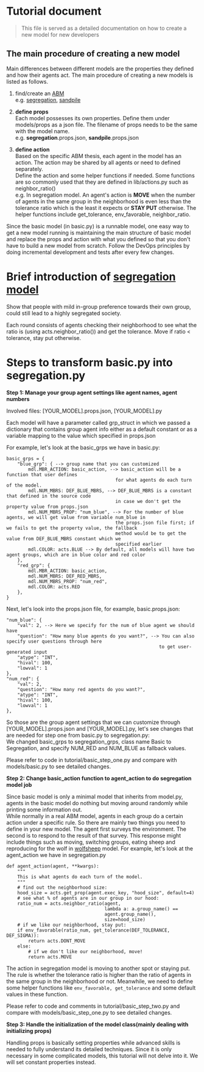# Tutorial document

> This file is served as a detailed documentation on how to create a new model for new developers

## The main procedure of creating a new model

Main differences between different models are the properties they defined and how their agents act. The main procedure
of creating a new models is listed as follows.

1. find/create an [ABM](https://en.wikipedia.org/wiki/Agent-based_model)  
   e.g. [segregation](https://en.wikipedia.org/wiki/Schelling%27s_model_of_segregation),
   [sandpile](https://en.wikipedia.org/wiki/Abelian_sandpile_model)
2. **define props**  
   Each model possesses its own properties. Define them under models/props as a json file. The filename of props needs
   to be the same with the model name.  
   e.g. **segregation**.props.json, **sandpile**.props.json

3. **define action**  
   Based on the specific ABM thesis, each agent in the model has an action. The action may be shared by all agents or
   need to defined separately.  
   Define the action and some helper functions if needed. Some functions are so commonly used that they are defined in
   lib/actions.py such as neighbor_ratio()  
   e.g. In segregation model. An agent's action is **MOVE** when the number of agents in the same group in the
   neighborhood is even less than the tolerance ratio which is the least it expects or **STAY PUT** otherwise. The
   helper functions include get_tolerance, env_favorable, neighbor_ratio.

Since the basic model (in basic.py) is a runnable model, one easy way to get a new model running is maintaining the main
structure of basic model and replace the props and action with what you defined so that you don't have to build a new
model from scratch. Follow the DevOps principles by doing incremental development and tests after every few changes.

# Brief introduction of  [segregation model](https://en.wikipedia.org/wiki/Schelling%27s_model_of_segregation)

Show that people with mild in-group preference towards their own group, could still lead to a highly segregated society.

Each round consists of agents checking their neighborhood to see what the ratio is (using acts.neighbor_ratio()) 
and get the tolerance.
Move if ratio < tolerance, stay put otherwise.

# Steps to transform basic.py into segregation.py
**Step 1: Manage your group agent settings like agent names, agent numbers**

Involved files: [YOUR_MODEL].props.json, [YOUR_MODEL].py

Each model will have a parameter called grp_struct in which we passed a dictionary that contains group agent info 
either as a default constant or as a variable mapping to the value which specified in props.json

For example, let's look at the basic_grps we have in basic.py:
```
basic_grps = {
    "blue_grp": { --> group name that you can customized
        mdl.MBR_ACTION: basic_action, --> basic_action will be a function that user defines 
                                        for what agents do each turn of the model.
        mdl.NUM_MBRS: DEF_BLUE_MBRS, --> DEF_BLUE_MBRS is a constant that defined in the source code 
                                        in case we don't get the property value from props.json
        mdl.NUM_MBRS_PROP: "num_blue", --> For the number of blue agents, we will get value from variable num_blue in 
                                        the props.json file first; if we fails to get the property value, the fallback 
                                        method would be to get the value from DEF_BLUE_MBRS constant which we 
                                        specified earlier
        mdl.COLOR: acts.BLUE --> By default, all models will have two agent groups, which are in blue color and red color
    },
    "red_grp": {
        mdl.MBR_ACTION: basic_action,
        mdl.NUM_MBRS: DEF_RED_MBRS,
        mdl.NUM_MBRS_PROP: "num_red",
        mdl.COLOR: acts.RED
    },
}
```
Next, let's look into the props.json file, for example, basic.props.json:
```
"num_blue": {
    "val": 2, --> Here we specify for the num of blue agent we should have
    "question": "How many blue agents do you want?", --> You can also specify user questions through here 
                                                        to get user-generated input
    "atype": "INT",
    "hival": 100,
    "lowval": 1
},
"num_red": {
    "val": 2,
    "question": "How many red agents do you want?",
    "atype": "INT",
    "hival": 100,
    "lowval": 1
},
```
So those are the group agent settings that we can customize through [YOUR_MODEL].props.json and [YOUR_MODEL].py,
let's see changes that are needed for step one from basic.py to segregation.py:  
We changed basic_grps to segregation_grps, class name Basic to Segregation, 
and specify NUM_RED and NUM_BLUE as fallback values.

Please refer to code in tutorial/basic_step_one.py and compare with models/basic.py to see detailed changes.

**Step 2: Change basic_action function to agent_action to do segregation model job**


Since basic model is only a minimal model that inherits from model.py, agents in the basic model do nothing
but moving around randomly while printing some information out.  
While normally in a real ABM model, agents in each group do a certain action under a specific rule.
So there are mainly two things you need to define in your new model. The agent first surveys the environment. The second is to respond to the result of that survey. 
This response might include things such as moving, switching groups, eating sheep 
and reproducing for the wolf in [wolfsheep](http://edutechwiki.unige.ch/en/NetLogo_Wolf_Sheep_Predation_model) model.
For example, let's look at the agent_action we have in segregation.py
```
def agent_action(agent, **kwargs):
    """
    This is what agents do each turn of the model.
    """
    # find out the neighborhood size:
    hood_size = acts.get_prop(agent.exec_key, "hood_size", default=4)
    # see what % of agents are in our group in our hood:
    ratio_num = acts.neighbor_ratio(agent,
                                    lambda a: a.group_name() ==
                                    agent.group_name(),
                                    size=hood_size)
    # if we like our neighborhood, stay put:
    if env_favorable(ratio_num, get_tolerance(DEF_TOLERANCE, DEF_SIGMA)):
        return acts.DONT_MOVE
    else:
        # if we don't like our neighborhood, move!
        return acts.MOVE
```
The action in segregation model is moving to another spot or staying put. The rule is whether the tolerance ratio is
higher than the ratio of agents in the same group in the neighborhood or not. Meanwhile, we need to define some helper
functions like `env_favorable, get_tolerance` and some default values in these function.

Please refer to code and comments in tutorial/basic_step_two.py and compare with models/basic_step_one.py 
to see detailed changes.

**Step 3: Handle the initialization of the model class(mainly dealing with initializing props)**

Handling props is basically setting properties while advanced skills is needed to fully understand its detailed 
techniques. Since it is only necessary in some complicated models,
this tutorial will not delve into it. We will set constant properties instead.
